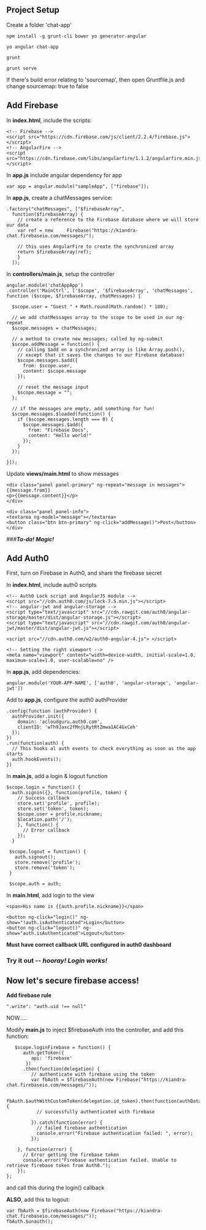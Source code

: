 ## Project Setup

Create a folder 'chat-app'

    npm install -g grunt-cli bower yo generator-angular

    yo angular chat-app

    grunt

    grunt serve


If there's build error relating to 'sourcemap', then open Gruntfile.js and change sourcemap: true to false


## Add Firebase

In **index.html**, include the scripts:

    <!-- Firebase -->
    <script src="https://cdn.firebase.com/js/client/2.2.4/firebase.js"></script>
    <!-- AngularFire -->
    <script src="https://cdn.firebase.com/libs/angularfire/1.1.2/angularfire.min.js"></script>


In **app.js** include angular dependency for app

    var app = angular.module("sampleApp", ["firebase"]);



In **app.js**, create a chatMessages service:

    .factory("chatMessages", ["$firebaseArray",
      function($firebaseArray) {
        // create a reference to the Firebase database where we will store our data
        var ref = new     Firebase("https://kiandra-chat.firebaseio.com/messages/");

        // this uses AngularFire to create the synchronized array
        return $firebaseArray(ref);
        }
      ]);


In **controllers/main.js**, setup the controller

    angular.module('chatAppApp')
    .controller('MainCtrl', ['$scope', '$firebaseArray', 'chatMessages', function ($scope, $firebaseArray, chatMessages) {

      $scope.user = "Guest " + Math.round(Math.random() * 100);

      // we add chatMessages array to the scope to be used in our ng-repeat
      $scope.messages = chatMessages;

      // a method to create new messages; called by ng-submit
      $scope.addMessage = function() {
        // calling $add on a synchronized array is like Array.push(),
        // except that it saves the changes to our Firebase database!
        $scope.messages.$add({
          from: $scope.user,
          content: $scope.message
        });

        // reset the message input
        $scope.message = "";
      };

      // if the messages are empty, add something for fun!
      $scope.messages.$loaded(function() {
        if ($scope.messages.length === 0) {
          $scope.messages.$add({
            from: "Firebase Docs",
            content: "Hello world!"
          });
        }
      });

    }]);


Update **views/main.html** to show messages

    <div class="panel panel-primary" ng-repeat="message in messages">
    {{message.from}}
    <p>{{message.content}}</p>
    </div>

    <div class="panel panel-info">
    <textarea ng-model="message"></textarea>
    <button class="btn btn-primary" ng-click="addMessage()">Post</button>
    </div>


###***Ta-da!*** ***Magic!***


## Add Auth0

First, turn on Firebase in Auth0, and share the firebase secret


In **index.html**, include auth0 scripts

    <!-- Auth0 Lock script and AngularJS module -->
    <script src="//cdn.auth0.com/js/lock-7.5.min.js"></script>
    <!-- angular-jwt and angular-storage -->
    <script type="text/javascript" src="//cdn.rawgit.com/auth0/angular-storage/master/dist/angular-storage.js"></script>
    <script type="text/javascript" src="//cdn.rawgit.com/auth0/angular-jwt/master/dist/angular-jwt.js"></script>

    <script src="//cdn.auth0.com/w2/auth0-angular-4.js"> </script>

    <!-- Setting the right viewport -->
    <meta name="viewport" content="width=device-width, initial-scale=1.0, maximum-scale=1.0, user-scalable=no" />



In **app.js**, add dependencies:

    angular.module('YOUR-APP-NAME', ['auth0', 'angular-storage', 'angular-jwt'])

Add to **app.js**, configure the auth0 authProvider

    .config(function (authProvider) {
      authProvider.init({
        domain: 'acloudguru.auth0.com',
        clientID: 'wTh9Jaxc2fMnjLRytRtZmwa1AC4GxCeh'
      });
    })
    .run(function(auth) {
      // This hooks al auth events to check everything as soon as the app starts
      auth.hookEvents();
    })


In **main.js**, add a login & logout function

    $scope.login = function() {
      auth.signin({}, function(profile, token) {
        // Success callback
        store.set('profile', profile);
        store.set('token', token);
        $scope.user = profile.nickname;
        $location.path('/');
        }, function() {
          // Error callback
        });
      }

     $scope.logout = function() {
       auth.signout();
       store.remove('profile');
       store.remove('token');
     }

     $scope.auth = auth;


In **main.html**, add login to the view


    <span>His name is {{auth.profile.nickname}}</span>

    <button ng-click="login()" ng-show="!auth.isAuthenticated">Login</button>
    <button ng-click="logout()" ng-show="auth.isAuthenticated">Logout</button>


**Must have correct callback URL configured in auth0 dashboard**

### Try it out -- ***hooray! Login works!***

## Now let's secure firebase access!

**Add firebase rule**

    ".write": "auth.uid !== null"

NOW…..

Modify **main.js** to inject $firebaseAuth into the controller, and add this function:

       $scope.loginFirebase = function() {
          auth.getToken({
             api: 'firebase'
           })
          .then(function(delegation) {
             // authenticate with firebase using the token
             var fbAuth = $firebaseAuth(new Firebase("https://kiandra-chat.firebaseio.com/messages/"));

             fbAuth.$authWithCustomToken(delegation.id_token).then(function(authData) {
               // successfully authenticated with firebase

             }).catch(function(error) {
               // failed firebase authentication
               console.error("Firebase authentication failed: ", error);
             });

        }, function(error) {
          // Error getting the firebase token
          console.error("Firebase authentication failed. Unable to retrieve firebase token from Auth0.");
        });
    };

and call this during the login() callback


**ALSO**, add this to logout:

    var fbAuth = $firebaseAuth(new Firebase("https://kiandra-chat.firebaseio.com/messages/"));
    fbAuth.$unauth();
